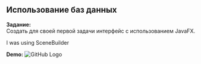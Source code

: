 ## Использование баз данных

**Задание:**\
Создать для своей первой задачи интерфейс с использованием JavaFX.

I was using SceneBuilder

**Demo:**
![GitHub Logo](https://res.cloudinary.com/farx/image/upload/v1553150091/img.png)
